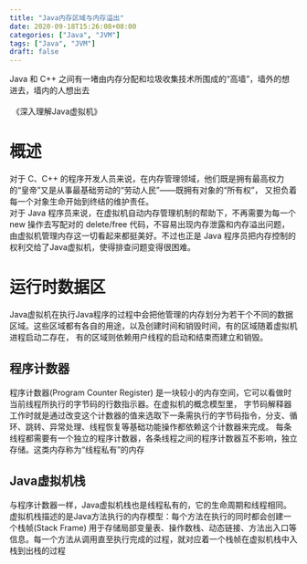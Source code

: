 ```yaml
---
title: "Java内存区域与内存溢出"
date: 2020-09-18T15:26:08+08:00
categories: ["Java", "JVM"]
tags: ["Java", "JVM"]
draft: false
---
```


Java 和 C++ 之间有一堵由内存分配和垃圾收集技术所围成的“高墙”，墙外的想进去，墙内的人想出去  
&nbsp;&nbsp;&nbsp;&nbsp;&nbsp;&nbsp;&nbsp;&nbsp;&nbsp;&nbsp;&nbsp;&nbsp;&nbsp;&nbsp;&nbsp;&nbsp;&nbsp;&nbsp;&nbsp;&nbsp;&nbsp;&nbsp;&nbsp;&nbsp;&nbsp;&nbsp;&nbsp;&nbsp;&nbsp;&nbsp;&nbsp;&nbsp;&nbsp;&nbsp;&nbsp;&nbsp;&nbsp;&nbsp;&nbsp;&nbsp;&nbsp;&nbsp;&nbsp;&nbsp;&nbsp;&nbsp;&nbsp;&nbsp;&nbsp;&nbsp;&nbsp;&nbsp;&nbsp;&nbsp;&nbsp;&nbsp;&nbsp;&nbsp;&nbsp;&nbsp;&nbsp;&nbsp;&nbsp;&nbsp;&nbsp;&nbsp;&nbsp;&nbsp;&nbsp;&nbsp;&nbsp;&nbsp;&nbsp;&nbsp;&nbsp;&nbsp;&nbsp;&nbsp;&nbsp;&nbsp;&nbsp;&nbsp;&nbsp;&nbsp;&nbsp;&nbsp;&nbsp;&nbsp;&nbsp;&nbsp;&nbsp;&nbsp;&nbsp;&nbsp;&nbsp;&nbsp;&nbsp;&nbsp;&nbsp;&nbsp;&nbsp;&nbsp;&nbsp;&nbsp;&nbsp;&nbsp;&nbsp;&nbsp;&nbsp;&nbsp;&nbsp;&nbsp;&nbsp;&nbsp;&nbsp;&nbsp;&nbsp;&nbsp;&nbsp;&nbsp;&nbsp;&nbsp;&nbsp;&nbsp;&nbsp;&nbsp;&nbsp;&nbsp;&nbsp;《深入理解Java虚拟机》


<!--more-->

# 概述

对于 C、C++ 的程序开发人员来说，在内存管理领域，他们既是拥有最高权力的“皇帝”又是从事最基础劳动的“劳动人民”——既拥有对象的“所有权”，
又担负着每一个对象生命开始到终结的维护责任。  
对于 Java 程序员来说，在虚拟机自动内存管理机制的帮助下，不再需要为每一个 new 操作去写配对的 delete/free 代码，不容易出现内存泄露和内存溢出问题，
由虚拟机管理内存这一切看起来都挺美好。不过也正是 Java 程序员把内存控制的权利交给了Java虚拟机，使得排查问题变得很困难。

# 运行时数据区
Java虚拟机在执行Java程序的过程中会把他管理的内存划分为若干个不同的数据区域。这些区域都有各自的用途，以及创建时间和销毁时间，有的区域随着虚拟机进程启动二存在，
有的区域则依赖用户线程的启动和结束而建立和销毁。
## 程序计数器

程序计数器(Program Counter Register) 是一块较小的内存空间，它可以看做时当前线程所执行的字节码的行数指示器。在虚拟机的概念模型里，
字节码解释器工作时就是通过改变这个计数器的值来选取下一条需执行的字节码指令，分支、循环、跳转、异常处理、线程恢复等基础功能操作都依赖这个计数器来完成。
每条线程都需要有一个独立的程序计数器，各条线程之间的程序计数器互不影响，独立存储。这类内存称为“线程私有”的内存

## Java虚拟机栈
与程序计数器一样，Java虚拟机栈也是线程私有的，它的生命周期和线程相同。虚拟机栈描述的是Java方法执行的内存模型：每个方法在执行的同时都会创建一个栈帧(Stack Frame)
用于存储局部变量表、操作数栈、动态链接、方法出入口等信息。每一个方法从调用直至执行完成的过程，就对应着一个栈帧在虚拟机栈中入栈到出栈的过程
